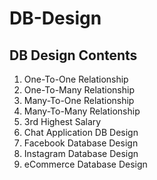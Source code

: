 # DB-Design

## DB Design Contents

1. One-To-One Relationship
2. One-To-Many Relationship
3. Many-To-One Relationship
4. Many-To-Many Relationship
5. 3rd Highest Salary
6. Chat Application DB Design
7. Facebook Database Design
8. Instagram Database Design
9. eCommerce Database Design

